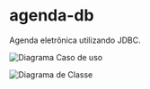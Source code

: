 # agenda-db

Agenda eletrônica utilizando JDBC.

![Diagrama Caso de uso](http://trab.dc.unifil.br/gitlab/MatheusMuriel/agenda-db/raw/abf39b9ccbc26249e2662f325c96b1987b026115/Diagramas/UseCaseDiagram.png)

![Diagrama de Classe]()